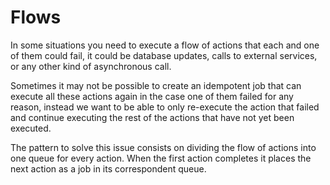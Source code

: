 # Flows

In some situations you need to execute a flow of actions that each and one of them could fail, it could be database updates, calls to external services, or any other kind of asynchronous call. 

Sometimes it may not be possible to create an idempotent job that can execute all these actions again in the case one of them failed for any reason, instead we want to be able to only re-execute the action that failed and continue executing the rest of the actions that have not yet been executed.

The pattern to solve this issue consists on dividing the flow of actions into one queue for every action. When the first action completes it places the next action as a job in its correspondent queue.

